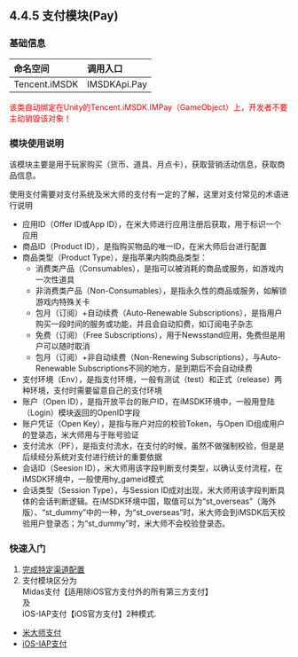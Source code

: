 ## 4.4.5 支付模块(Pay)

### 基础信息

|命名空间 |调用入口 |
| :-- |:-- |
|Tencent.iMSDK | IMSDKApi.Pay |


<font color=red>该类自动绑定在Unity的Tencent.iMSDK.IMPay（GameObject）上，开发者不要主动销毁该对象！</font>

### 模块使用说明

该模块主要是用于玩家购买（货币、道具、月点卡），获取营销活动信息，获取商品信息。

使用支付需要对支付系统及米大师的支付有一定的了解，这里对支付常见的术语进行说明

* 应用ID（Offer ID或App ID），在米大师进行应用注册后获取，用于标识一个应用
* 商品ID（Product ID），是指购买物品的唯一ID，在米大师后台进行配置
* 商品类型（Product Type），是指苹果内购商品类型：
  * 消费类产品（Consumables），是指可以被消耗的商品或服务，如游戏内一次性道具
  * 非消费类产品（Non-Consumables），是指永久性的商品或服务，如解锁游戏内特殊关卡
  * 包月（订阅）+自动续费（Auto-Renewable Subscriptions），是指用户购买一段时间的服务或功能，并且会自动扣费，如订阅电子杂志
  * 免费（订阅）（Free Subscriptions），用于Newsstand应用，免费但是用户可以随时取消
  * 包月（订阅）+非自动续费（Non-Renewing Subscriptions），与Auto-Renewable Subscriptions不同的地方，是到期后不会自动续费
* 支付环境（Env），是指支付环境，一般有测试（test）和正式（release）两种环境，支付时需要留意自己的支付环境
* 账户（Open ID），是指开放平台的账户ID，在iMSDK环境中，一般用登陆（Login）模块返回的OpenID字段
* 账户凭证（Open Key），是指与账户对应的校验Token，与Open ID组成用户的登录态，米大师用与于账号验证
* 支付流水（PF），是指支付流水，在支付的时候，虽然不做强制校验，但是是后续经分系统对支付进行统计的重要依据
* 会话ID（Seesion ID），米大师用该字段判断支付类型，以确认支付流程，在iMSDK环境中，一般使用hy_gameid模式
* 会话类型（Session Type），与Session ID成对出现，米大师用该字段判断具体的会话判断逻辑。在iMSDK环境中国，取值可以为“st_overseas”（海外版）、“st_dummy”中的一种，为“st_overseas”时，米大师会到iMSDK后天校验用户登录态；为“st_dummy”时，米大师不会校验登录态。

### 快速入门
1. [完成特定渠道配置](../../Channel/midas.md)  
2. 支付模块区分为  
  Midas支付【适用除iOS官方支付外的所有第三方支付】  
  及  
  iOS-IAP支付【iOS官方支付】2种模式.

  * [米大师支付](pay-midas.md)
  * [iOS-IAP支付](pay-iap.md)


